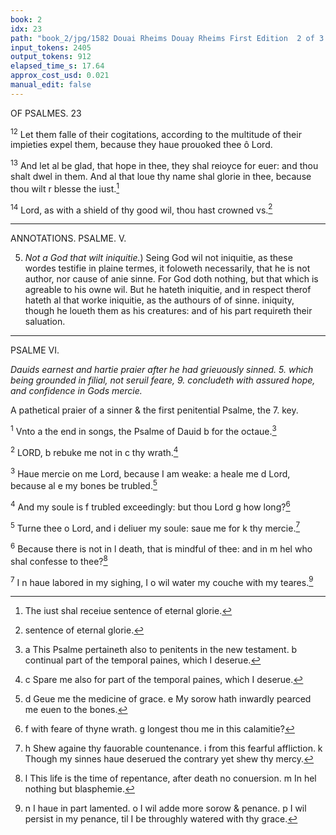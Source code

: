 ```yaml
---
book: 2
idx: 23
path: "book_2/jpg/1582 Douai Rheims Douay Rheims First Edition  2 of 3 1610 Old Testament.pdf-23.jpg"
input_tokens: 2405
output_tokens: 912
elapsed_time_s: 17.64
approx_cost_usd: 0.021
manual_edit: false
---
```

OF PSALMES. 23

<sup>12</sup> Let them falle of their cogitations, according to the multitude of their impieties expel them, because they haue prouoked thee ô Lord.

<sup>13</sup> And let al be glad, that hope in thee, they shal reioyce for euer: and thou shalt dwel in them. And al that loue thy name shal glorie in thee, because thou wilt r blesse the iust.[^1]

<sup>14</sup> Lord, as with a shield of thy good wil, thou hast crowned vs.[^2]

---

ANNOTATIONS. PSALME. V.

5. *Not a God that wilt iniquitie.*) Seing God wil not iniquitie, as these wordes testifie in plaine termes, it foloweth necessarily, that he is not author, nor cause of anie sinne. For God doth nothing, but that which is agreable to his owne wil. But he hateth iniquitie, and in respect therof hateth al that worke iniquitie, as the authours of of sinne. iniquity, though he loueth them as his creatures: and of his part requireth their saluation.

---

PSALME VI.

*Dauids earnest and hartie praier after he had grieuously sinned. 5. which being grounded in filial, not seruil feare, 9. concludeth with assured hope, and confidence in Gods mercie.*

<aside>A pathetical praier of a sinner & the first penitential Psalme, the 7. key.</aside>

<sup>1</sup> Vnto a the end in songs, the Psalme of Dauid b for the octaue.[^3]

<sup>2</sup> LORD, b rebuke me not in c thy wrath.[^4]

<sup>3</sup> Haue mercie on me Lord, because I am weake: a heale me d Lord, because al e my bones be trubled.[^5]

<sup>4</sup> And my soule is f trubled exceedingly: but thou Lord g how long?[^6]

<sup>5</sup> Turne thee o Lord, and i deliuer my soule: saue me for k thy mercie.[^7]

<sup>6</sup> Because there is not in l death, that is mindful of thee: and in m hel who shal confesse to thee?[^8]

<sup>7</sup> I n haue labored in my sighing, I o wil water my couche with my teares.[^9]

[^1]: The iust shal receiue sentence of eternal glorie.

[^2]: sentence of eternal glorie.

[^3]: a This Psalme pertaineth also to penitents in the new testament.
b continual part of the temporal paines, which I deserue.

[^4]: c Spare me also for part of the temporal paines, which I deserue.

[^5]: d Geue me the medicine of grace.
e My sorow hath inwardly pearced me euen to the bones.

[^6]: f with feare of thyne wrath.
g longest thou me in this calamitie?

[^7]: h Shew againe thy fauorable countenance. i from this fearful affliction.
k Though my sinnes haue deserued the contrary yet shew thy mercy.

[^8]: l This life is the time of repentance, after death no conuersion. m In hel nothing but blasphemie.

[^9]: n I haue in part lamented.
o I wil adde more sorow & penance. p I wil persist in my penance, til I be throughly watered with thy grace.